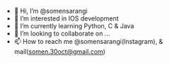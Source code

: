 - 👋 Hi, I’m @somensarangi
- 👀 I’m interested in IOS development  
- 🌱 I’m currently learning Python, C & Java
- 💞️ I’m looking to collaborate on ...
- 📫 How to reach me @somensarangi(Instagram), & mail(somen.30oct@gmail.com)

